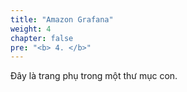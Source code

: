 ```yaml
---
title: "Amazon Grafana"
weight: 4
chapter: false
pre: "<b> 4. </b>"
---
```


Đây là trang phụ trong một thư mục con.